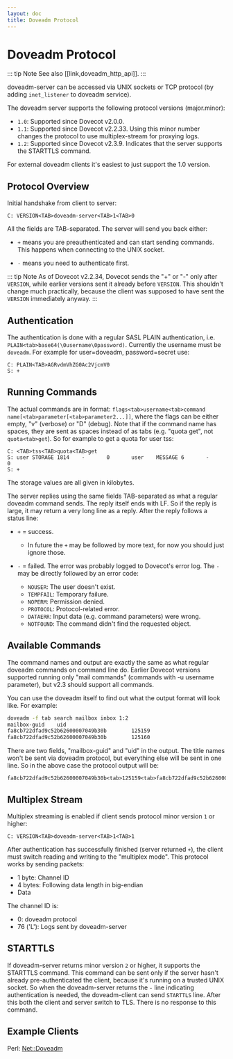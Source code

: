 ```yaml
---
layout: doc
title: Doveadm Protocol
---
```


# Doveadm Protocol

::: tip Note
See also [[link,doveadm_http_api]].
:::

doveadm-server can be accessed via UNIX sockets or TCP protocol (by
adding `inet_listener` to doveadm service).

The doveadm server supports the following protocol versions (major.minor):

* `1.0`: Supported since Dovecot v2.0.0.
* `1.1`: Supported since Dovecot v2.2.33. Using this minor number changes
  the protocol to use multiplex-stream for proxying logs.
* `1.2`: Supported since Dovecot v2.3.9. Indicates that the server supports
  the STARTTLS command.

For external doveadm clients it's easiest to just support the 1.0 version.

## Protocol Overview

Initial handshake from client to server:

```
C: VERSION<TAB>doveadm-server<TAB>1<TAB>0
```

All the fields are TAB-separated. The server will send you back either:

- `+` means you are preauthenticated and can start sending commands.
  This happens when connecting to the UNIX socket.

- `-` means you need to authenticate first.

::: tip Note
As of Dovecot v2.2.34, Dovecot sends the "+" or "-" only after `VERSION`,
while earlier versions sent it already before `VERSION`. This shouldn't
change much practically, because the client was supposed to have sent the
`VERSION` immediately anyway.
:::

## Authentication

The authentication is done with a regular SASL PLAIN authentication,
i.e. `PLAIN<tab>base64(\0username\0password)`. Currently the username
must be `doveadm`. For example for user=doveadm, password=secret use:

```
C: PLAIN<TAB>AGRvdmVhZG0Ac2VjcmV0
S: +
```

## Running Commands

The actual commands are in format: `flags<tab>username<tab>command
name[<tab>parameter[<tab>parameter2...]]`, where the flags can be either
empty, "v" (verbose) or "D" (debug). Note that if the command name has
spaces, they are sent as spaces instead of as tabs (e.g. "quota get",
not `quota<tab>get`). So for example to get a quota for user tss:

```
C: <TAB>tss<TAB>quota<TAB>get
S: user STORAGE 1814    -       0       user    MESSAGE 6       -       0
S: +
```

The storage values are all given in kilobytes.

The server replies using the same fields TAB-separated as what a regular
doveadm command sends. The reply itself ends with LF. So if the reply is
large, it may return a very long line as a reply. After the reply
follows a status line:

- `+` = success.

  - In future the `+` may be followed by more text, for now you should
    just ignore those.

- `-` = failed. The error was probably logged to Dovecot's error log.
  The `-` may be directly followed by an error code:

  - `NOUSER`: The user doesn't exist.
  - `TEMPFAIL`: Temporary failure.
  - `NOPERM`: Permission denied.
  - `PROTOCOL`: Protocol-related error.
  - `DATAERR`: Input data (e.g. command parameters) were wrong.
  - `NOTFOUND`: The command didn't find the requested object.

## Available Commands

The command names and output are exactly the same as what regular
doveadm commands on command line do. Earlier Dovecot versions supported
running only "mail commands" (commands with -u username parameter), but
v2.3 should support all commands.

You can use the doveadm itself to find out what the output format will
look like. For example:

```sh
doveadm -f tab search mailbox inbox 1:2
mailbox-guid    uid
fa8cb722dfad9c52b62600007049b30b        125159
fa8cb722dfad9c52b62600007049b30b        125160
```

There are two fields, "mailbox-guid" and "uid" in the output. The title
names won't be sent via doveadm protocol, but everything else will be
sent in one line. So in the above case the protocol output will be:

```
fa8cb722dfad9c52b62600007049b30b<tab>125159<tab>fa8cb722dfad9c52b62600007049b30b<tab>125160
```

## Multiplex Stream

Multiplex streaming is enabled if client sends protocol minor version `1`
or higher:

```
C: VERSION<TAB>doveadm-server<TAB>1<TAB>1
```

After authentication has successfully finished (server returned `+`), the
client must switch reading and writing to the "multiplex mode". This protocol
works by sending packets:

* 1 byte: Channel ID
* 4 bytes: Following data length in big-endian
* Data

The channel ID is:

* 0: doveadm protocol
* 76 ('L'): Logs sent by doveadm-server

## STARTTLS

If doveadm-server returns minor version `2` or higher, it supports the
STARTTLS command. This command can be sent only if the server hasn't already
pre-authenticated the client, because it's running on a trusted UNIX socket.
So when the doveadm-server returns the `-` line indicating authentication is
needed, the doveadm-client can send `STARTTLS` line. After this both the
client and server switch to TLS. There is no response to this command.

## Example Clients

Perl: [Net::Doveadm](https://metacpan.org/pod/Net::Doveadm)
